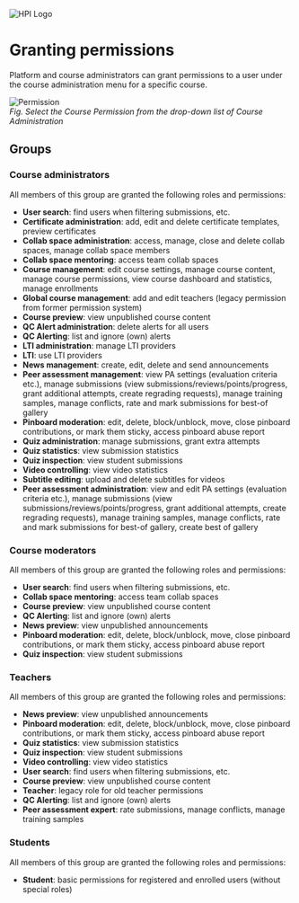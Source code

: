 ![HPI Logo](../img/HPI_Logo.png)

# Granting permissions

Platform and course administrators can grant permissions to a user under the course administration menu for a specific course.  


![Permission](../img/course_admin_items/course_permission.png)  
*Fig. Select the Course Permission from the drop-down list of Course Administration*


## Groups

### Course administrators  

All members of this group are granted the following roles and permissions:

- **User search**: find users when filtering submissions, etc.
- **Certificate administration**: add, edit and delete certificate templates, preview certificates
- **Collab space administration**: access, manage, close and delete collab spaces, manage collab space members
- **Collab space mentoring**: access team collab spaces
- **Course management**: edit course settings, manage course content, manage course permissions, view course dashboard and statistics, manage enrollments
- **Global course management**: add and edit teachers (legacy permission from former permission system)
- **Course preview**: view unpublished course content
- **QC Alert administration**: delete alerts for all users
- **QC Alerting**: list and ignore (own) alerts
- **LTI administration**: manage LTI providers
- **LTI**: use LTI providers
- **News management**: create, edit, delete and send announcements
- **Peer assessment management**: view PA settings (evaluation criteria etc.), manage submissions (view submissions/reviews/points/progress, grant additional attempts, create regrading requests), manage training samples, manage conflicts, rate and mark submissions for best-of gallery
- **Pinboard moderation**: edit, delete, block/unblock, move, close pinboard contributions, or mark them sticky, access pinboard abuse report
- **Quiz administration**: manage submissions, grant extra attempts
- **Quiz statistics**: view submission statistics
- **Quiz inspection**: view student submissions
- **Video controlling**: view video statistics
- **Subtitle editing**: upload and delete subtitles for videos
- **Peer assessment administration**: view and edit PA settings (evaluation criteria etc.), manage submissions (view submissions/reviews/points/progress, grant additional attempts, create regrading requests), manage training samples, manage conflicts, rate and mark submissions for best-of gallery, create best of gallery  

### Course moderators  

All members of this group are granted the following roles and permissions:

- **User search**: find users when filtering submissions, etc.
- **Collab space mentoring**: access team collab spaces
- **Course preview**: view unpublished course content
- **QC Alerting**: list and ignore (own) alerts
- **News preview**: view unpublished announcements
- **Pinboard moderation**: edit, delete, block/unblock, move, close pinboard contributions, or mark them sticky, access pinboard abuse report
- **Quiz inspection**: view student submissions  

### Teachers  

All members of this group are granted the following roles and permissions:

- **News preview**: view unpublished announcements
- **Pinboard moderation**: edit, delete, block/unblock, move, close pinboard contributions, or mark them sticky, access pinboard abuse report
- **Quiz statistics**: view submission statistics
- **Quiz inspection**: view student submissions
- **Video controlling**: view video statistics
- **User search**: find users when filtering submissions, etc.
- **Course preview**: view unpublished course content
- **Teacher**: legacy role for old teacher permissions
- **QC Alerting**: list and ignore (own) alerts
- **Peer assessment expert**: rate submissions, manage conflicts, manage training samples  

### Students  

All members of this group are granted the following roles and permissions:

- **Student**: basic permissions for registered and enrolled users (without special roles)